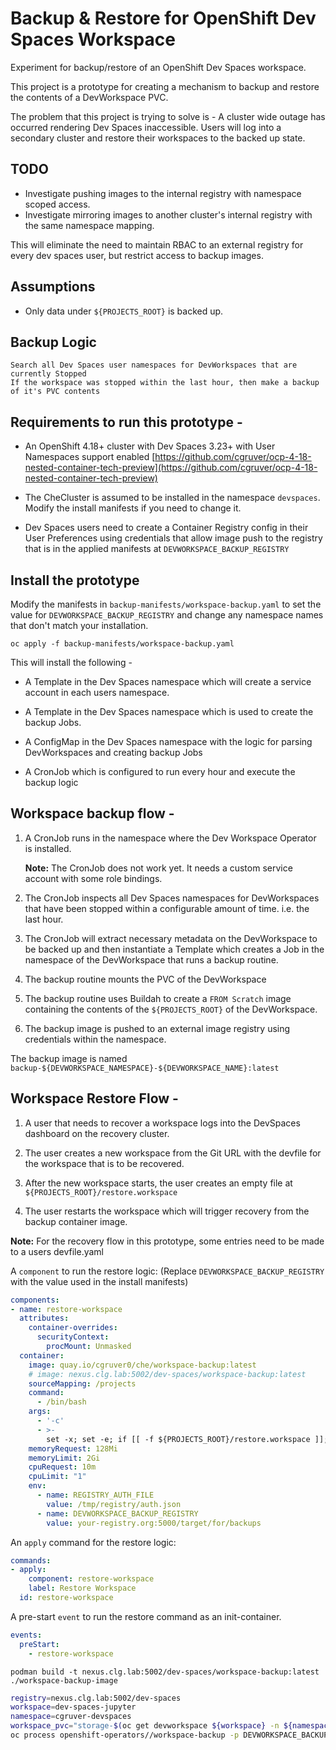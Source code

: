 # Backup & Restore for OpenShift Dev Spaces Workspace

Experiment for backup/restore of an OpenShift Dev Spaces workspace.

This project is a prototype for creating a mechanism to backup and restore the contents of a DevWorkspace PVC.

The problem that this project is trying to solve is - A cluster wide outage has occurred rendering Dev Spaces inaccessible.  Users will log into a secondary cluster and restore their workspaces to the backed up state.

## TODO

* Investigate pushing images to the internal registry with namespace scoped access.
* Investigate mirroring images to another cluster's internal registry with the same namespace mapping.

This will eliminate the need to maintain RBAC to an external registry for every dev spaces user, but restrict access to backup images.

## Assumptions

* Only data under `${PROJECTS_ROOT}` is backed up.

## Backup Logic

```text
Search all Dev Spaces user namespaces for DevWorkspaces that are currently Stopped
If the workspace was stopped within the last hour, then make a backup of it's PVC contents
```

## Requirements to run this prototype -

* An OpenShift 4.18+ cluster with Dev Spaces 3.23+ with User Namespaces support enabled [https://github.com/cgruver/ocp-4-18-nested-container-tech-preview](https://github.com/cgruver/ocp-4-18-nested-container-tech-preview)

* The CheCluster is assumed to be installed in the namespace `devspaces`.  Modify the install manifests if you need to change it.

* Dev Spaces users need to create a Container Registry config in their User Preferences using credentials that allow image push to the registry that is in the applied manifests at `DEVWORKSPACE_BACKUP_REGISTRY`

## Install the prototype

Modify the manifests in `backup-manifests/workspace-backup.yaml` to set the value for `DEVWORKSPACE_BACKUP_REGISTRY` and change any namespace names that don't match your installation.

```
oc apply -f backup-manifests/workspace-backup.yaml
```

This will install the following -

* A Template in the Dev Spaces namespace which will create a service account in each users namespace.

* A Template in the Dev Spaces namespace which is used to create the backup Jobs.

* A ConfigMap in the Dev Spaces namespace with the logic for parsing DevWorkspaces and creating backup Jobs

* A CronJob which is configured to run every hour and execute the backup logic

## Workspace backup flow -

1. A CronJob runs in the namespace where the Dev Workspace Operator is installed.

   __Note:__ The CronJob does not work yet.  It needs a custom service account with some role bindings.

1. The CronJob inspects all Dev Spaces namespaces for DevWorkspaces that have been stopped within a configurable amount of time.  i.e. the last hour.

1. The CronJob will extract necessary metadata on the DevWorkspace to be backed up and then instantiate a Template which creates a Job in the namespace of the DevWorkspace that runs a backup routine.

1. The backup routine mounts the PVC of the DevWorkspace

1. The backup routine uses Buildah to create a `FROM Scratch` image containing the contents of the `${PROJECTS_ROOT}` of the DevWorkspace.

1. The backup image is pushed to an external image registry using credentials within the namespace.

The backup image is named `backup-${DEVWORKSPACE_NAMESPACE}-${DEVWORKSPACE_NAME}:latest`

## Workspace Restore Flow -

1. A user that needs to recover a workspace logs into the DevSpaces dashboard on the recovery cluster.

1. The user creates a new workspace from the Git URL with the devfile for the workspace that is to be recovered.

1. After the new workspace starts, the user creates an empty file at `${PROJECTS_ROOT}/restore.workspace`

1. The user restarts the workspace which will trigger recovery from the backup container image.

__Note:__ For the recovery flow in this prototype, some entries need to be made to a users devfile.yaml

A `component` to run the restore logic:  (Replace `DEVWORKSPACE_BACKUP_REGISTRY` with the value used in the install manifests)

```yaml
components:
- name: restore-workspace
  attributes:
    container-overrides: 
      securityContext:
        procMount: Unmasked
  container:
    image: quay.io/cgruver0/che/workspace-backup:latest
    # image: nexus.clg.lab:5002/dev-spaces/workspace-backup:latest
    sourceMapping: /projects
    command:
      - /bin/bash
    args:
      - '-c'
      - >-
        set -x; set -e; if [[ -f ${PROJECTS_ROOT}/restore.workspace ]]; then /workspace-recovery.sh --restore; fi
    memoryRequest: 128Mi
    memoryLimit: 2Gi
    cpuRequest: 10m
    cpuLimit: "1"
    env:
      - name: REGISTRY_AUTH_FILE
        value: /tmp/registry/auth.json
      - name: DEVWORKSPACE_BACKUP_REGISTRY
        value: your-registry.org:5000/target/for/backups
```

An `apply` command for the restore logic:

```yaml
commands:
- apply:
    component: restore-workspace
    label: Restore Workspace
  id: restore-workspace
```

A pre-start `event` to run the restore command as an init-container.

```yaml
events:
  preStart:
    - restore-workspace
```

```
podman build -t nexus.clg.lab:5002/dev-spaces/workspace-backup:latest ./workspace-backup-image
```

```bash
registry=nexus.clg.lab:5002/dev-spaces
workspace=dev-spaces-jupyter
namespace=cgruver-devspaces
workspace_pvc="storage-$(oc get devworkspace ${workspace} -n ${namespace} -o go-template='{{.status.devworkspaceId}}')"
oc process openshift-operators//workspace-backup -p DEVWORKSPACE_BACKUP_REGISTRY=${registry} -p DEVWORKSPACE_NAME=${workspace} -p DEVWORKSPACE_NAMESPACE=${namespace} -p DEVWORKSPACE_PVC=${workspace_pvc} | oc apply -n ${namespace} -f -
```